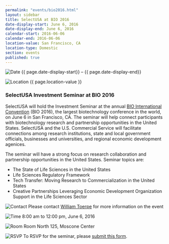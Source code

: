 ```yaml
---
permalink: "events/bio2016.html"
layout: sidebar
title: SelectUSA at BIO 2016
date-display-start: June 6, 2016
date-display-end: June 6, 2016
calendar-start: 2016-06-06
calendar-end: 2016-06-06
location-value: San Francisco, CA
location-type: Domestic
section: events
published: true
---
```

![Date](https://google.github.io/material-design-icons/action/svg/design/ic_event_24px.svg "Date") {{ page.date-display-start}} – {{ page.date-display-end}}

![Location](http://google.github.io/material-design-icons/social/svg/design/ic_location_city_24px.svg "Location") {{ page.location-value }}

### SelectUSA Investment Seminar at BIO 2016
SelectUSA will hold the Investment Seminar at the annual [BIO International Convention](http://convention.bio.org/) (BIO 2016), the largest biotechnology conference in the world, on June 6 in San Francisco, CA. The seminar will help connect participants with biotechnology research and partnership opportunities in the United States. SelectUSA and the U.S. Commercial Service will facilitate connections among research institutions, state and local government officials, businesses and universities, and regional economic development agenices. 

The seminar will have a strong focus on research collaboration and partnership opportunities in the United States. Seminar topics are:

* The State of Life Sciences in the United States
* Life Sciences Regulatory Framework
* Tech Transfer: Moving Research to Commercialization in the United States
* Creative Partnerships Leveraging Economic Development Organization Support in the Life Sciences Sector

![Contact](https://google.github.io/material-design-icons/action/svg/design/ic_question_answer_24px.svg "Contact") Please contact [William Toerpe](mailto:william.toerpe@trade.gov) for more information on the event

![Time](http://google.github.io/material-design-icons/action/svg/design/ic_schedule_24px.svg "Time") 8:00 am to 12:00 pm, June 6, 2016

![Room](http://google.github.io/material-design-icons/action/svg/ic_room_24px.svg "Room") Room North 125, Moscone Center

![RSVP](https://google.github.io/material-design-icons/content/svg/design/ic_send_24px.svg "RSVP") To RSVP for the seminar, please [submit this form](https://emenuapps.ita.doc.gov/ePublic/event/editWebReg.do?SmartCode=6Q5Q).
